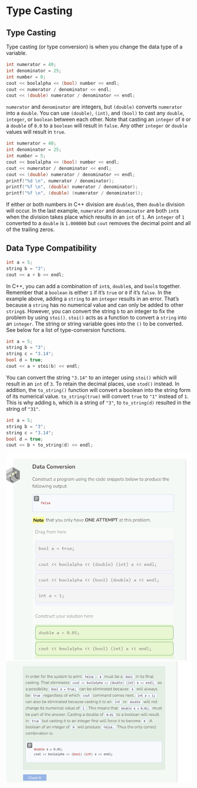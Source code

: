 # Type Casting
## Type Casting
Type casting (or type conversion) is when you change the data type of a variable.

```cpp
int numerator = 40;
int denominator = 25;
int number = 0;
cout << boolalpha << (bool) number << endl;
cout << numerator / denominator << endl;
cout << (double) numerator / denominator << endl;
```

`numerator` and `denominator` are integers, but `(double)` converts `numerator` into a `double`. You can use `(double)`, `(int)`, and `(bool)` to cast any `double`, `integer`, or `boolean` between each other. Note that casting an `integer` of `0` or a `double` of `0.0` to a `boolean` will result in `false`. Any other `integer` or `double` values will result in `true`.

```cpp
int numerator = 40;
int denominator = 25;
int number = 5;
cout << boolalpha << (bool) number << endl;
cout << numerator / denominator << endl;
cout << (double) numerator / denominator << endl;
printf("%d \n", numerator / denominator);
printf("%f \n", (double) numerator / denominator);
printf("%f \n", (double) (numerator / denominator));
```
If either or both numbers in C++ division are `double`s, then `double` division will occur. In the last example, `numerator` and `denominator` are both `int`s when the division takes place which results in an `int` of `1`. An `integer` of `1` converted to a `double` is `1.000000` but `cout` removes the decimal point and all of the trailing zeros.

## Data Type Compatibility

```cpp
int a = 5;
string b = "3";
cout << a + b << endl;
```
In C++, you can add a combination of `int`s, `double`s, and `bool`s together. Remember that a `boolean` is either `1` if it’s `true` or `0` if it’s `false`. In the example above, adding a `string` to an `integer` results in an error. That’s because a `string` has no numerical value and can only be added to other `string`s. However, you can convert the string `b` to an integer to fix the problem by using `stoi()`. `stoi()` acts as a function to convert a `string` into an `integer`. The string or string variable goes into the `()` to be converted. See below for a list of type-conversion functions.

```cpp
int a = 5;
string b = "3";
string c = "3.14";
bool d = true;
cout << a + stoi(b) << endl;
```

You can convert the string `"3.14"` to an integer using `stoi()` which will result in an `int` of `3`. To retain the decimal places, use `stod()` instead. In addition, the `to_string()` function will convert a boolean into the string form of its numerical value. `to_string(true)` will convert `true` to `"1"` instead of `1`. This is why adding `b`, which is a string of `"3"`, to `to_string(d)` resulted in the string of `"31"`.

```cpp
int a = 5;
string b = "3";
string c = "3.14";
bool d = true;
cout << b + to_string(d) << endl;
```

![Question 10-1](_assets/Q10-1.png)
![Question 10-2](_assets/Q10-2.png)